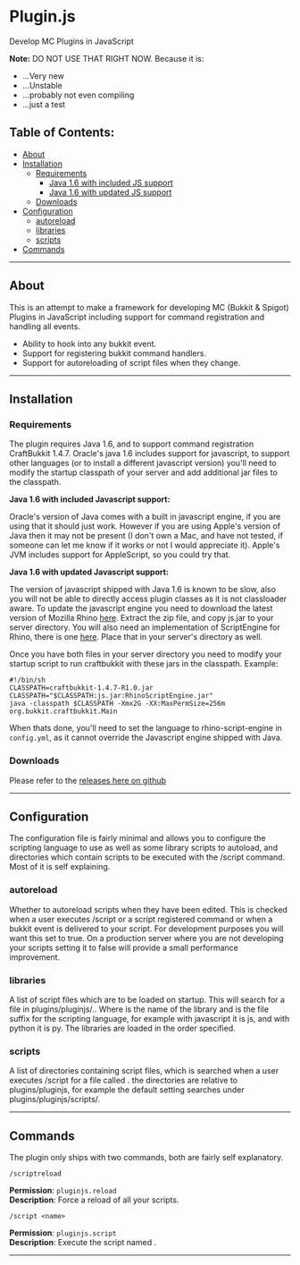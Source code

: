 # Plugin.js
Develop MC Plugins in JavaScript

**Note:** DO NOT USE THAT RIGHT NOW. Because it is:

- ...Very new
- ...Unstable
- ...probably not even compiling
- ...just a test

## Table of Contents:

- [About](#about)
- [Installation](#installation)
  - [Requirements](#requirements)
    - [Java 1.6 with included JS support](#16inc)
    - [Java 1.6 with updated JS support](#16upd)
  - [Downloads](#downloads)
- [Configuration](#configuration)
  - [autoreload](#autoreload)
  - [libraries](#libraries)
  - [scripts](#scripts)
- [Commands](#commands)

-------

## About

This is an attempt to make a framework for developing MC (Bukkit & Spigot) Plugins in JavaScript including support for command registration and handling all events.

- Ability to hook into any bukkit event.
- Support for registering bukkit command handlers.
- Support for autoreloading of script files when they change.

<hr>

## Installation

### Requirements

The plugin requires Java 1.6, and to support command registration CraftBukkit 1.4.7. Oracle's java 1.6 includes support for javascript, to support other languages (or to install a different javascript version) you'll need to modify the startup classpath of your server and add additional jar files to the classpath.

<a name="16inc"></a>
**Java 1.6 with included Javascript support:** 

Oracle's version of Java comes with a built in javascript engine, if you are using that it should just work. However if you are using Apple's version of Java then it may not be present (I don't own a Mac, and have not tested, if someone can let me know if it works or not I would appreciate it). Apple's JVM includes support for AppleScript, so you could try that.

<a name="16upd"></a>
**Java 1.6 with updated Javascript support:** 

The version of javascript shipped with Java 1.6 is known to be slow, also you will not be able to directly access plugin classes as it is not classloader aware. To update the javascript engine you need to download the latest version of Mozilla Rhino [here](https://developer.mozilla.org/en-US/docs/Rhino). Extract the zip file, and copy js.jar to your server directory. You will also need an implementation of ScriptEngine for Rhino, there is one [here](https://github.com/cevou/rhino-script-engine). Place that in your server's directory as well.

Once you have both files in your server directory you need to modify your startup script to run craftbukkit with these jars in the classpath. Example:

```shell
#!/bin/sh
CLASSPATH=craftbukkit-1.4.7-R1.0.jar
CLASSPATH="$CLASSPATH:js.jar:RhinoScriptEngine.jar"
java -classpath $CLASSPATH -Xmx2G -XX:MaxPermSize=256m org.bukkit.craftbukkit.Main
```

When thats done, you'll need to set the language to rhino-script-engine in `config.yml`, as it cannot override the Javascript engine shipped with Java.

### Downloads 

Please refer to the [releases here on github](https://github.com/EpticMC/Plugin.js/releases)

<hr>

## Configuration

The configuration file is fairly minimal and allows you to configure the scripting language to use as well as some library scripts to autoload, and directories which contain scripts to be executed with the /script command. Most of it is self explaining.

### autoreload

Whether to autoreload scripts when they have been edited. This is checked when a user executes /script or a script registered command or when a bukkit event is delivered to your script. For development purposes you will want this set to true. On a production server where you are not developing your scripts setting it to false will provide a small performance improvement.

### libraries

A list of script files which are to be loaded on startup. This will search for a file in plugins/pluginjs/<name>.<suffix>. Where <name> is the name of the library and <suffix> is the file suffix for the scripting language, for example with javascript it is js, and with python it is py. The libraries are loaded in the order specified.

### scripts

A list of directories containing script files, which is searched when a user executes /script <name> for a file called <name>.<suffix> the directories are relative to plugins/pluginjs, for example the default setting searches under plugins/pluginjs/scripts/.

<hr>

## Commands

The plugin only ships with two commands, both are fairly self explanatory.

```Assembly
/scriptreload
```
**Permission**: `pluginjs.reload` <br>
**Description**: Force a reload of all your scripts.

```Assembly
/script <name>
```
**Permission**: `pluginjs.script` <br>
**Description**: Execute the script named <name>.

<hr>

